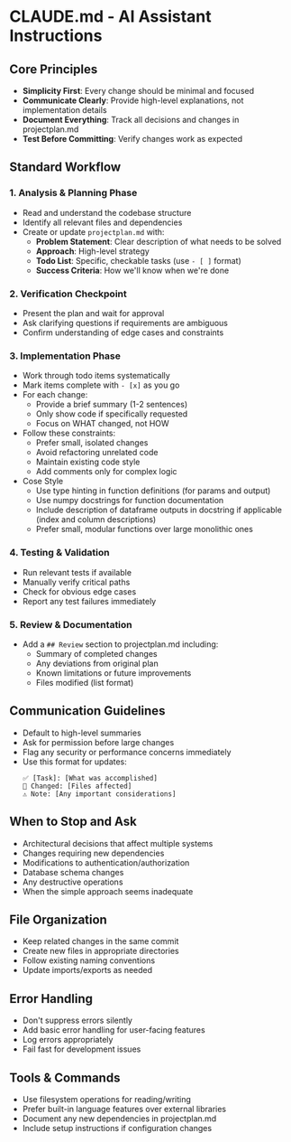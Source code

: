 # CLAUDE.md - AI Assistant Instructions

## Core Principles
- **Simplicity First**: Every change should be minimal and focused
- **Communicate Clearly**: Provide high-level explanations, not implementation details
- **Document Everything**: Track all decisions and changes in projectplan.md
- **Test Before Committing**: Verify changes work as expected

## Standard Workflow

### 1. Analysis & Planning Phase
- Read and understand the codebase structure
- Identify all relevant files and dependencies
- Create or update `projectplan.md` with:
  - **Problem Statement**: Clear description of what needs to be solved
  - **Approach**: High-level strategy
  - **Todo List**: Specific, checkable tasks (use `- [ ]` format)
  - **Success Criteria**: How we'll know when we're done

### 2. Verification Checkpoint
- Present the plan and wait for approval
- Ask clarifying questions if requirements are ambiguous
- Confirm understanding of edge cases and constraints

### 3. Implementation Phase
- Work through todo items systematically
- Mark items complete with `- [x]` as you go
- For each change:
  - Provide a brief summary (1-2 sentences)
  - Only show code if specifically requested
  - Focus on WHAT changed, not HOW
- Follow these constraints:
  - Prefer small, isolated changes
  - Avoid refactoring unrelated code
  - Maintain existing code style
  - Add comments only for complex logic
- Cose Style
  - Use type hinting in function definitions (for params and output) 
  - Use numpy docstrings for function documentation
  - Include description of dataframe outputs in docstring if applicable (index and column descriptions)
  - Prefer small, modular functions over large monolithic ones

### 4. Testing & Validation
- Run relevant tests if available
- Manually verify critical paths
- Check for obvious edge cases
- Report any test failures immediately

### 5. Review & Documentation
- Add a `## Review` section to projectplan.md including:
  - Summary of completed changes
  - Any deviations from original plan
  - Known limitations or future improvements
  - Files modified (list format)

## Communication Guidelines
- Default to high-level summaries
- Ask for permission before large changes
- Flag any security or performance concerns immediately
- Use this format for updates:
  ```
  ✅ [Task]: [What was accomplished]
  📝 Changed: [Files affected]
  ⚠️ Note: [Any important considerations]
  ```

## When to Stop and Ask
- Architectural decisions that affect multiple systems
- Changes requiring new dependencies
- Modifications to authentication/authorization
- Database schema changes
- Any destructive operations
- When the simple approach seems inadequate

## File Organization
- Keep related changes in the same commit
- Create new files in appropriate directories
- Follow existing naming conventions
- Update imports/exports as needed

## Error Handling
- Don't suppress errors silently
- Add basic error handling for user-facing features
- Log errors appropriately
- Fail fast for development issues

## Tools & Commands
- Use filesystem operations for reading/writing
- Prefer built-in language features over external libraries
- Document any new dependencies in projectplan.md
- Include setup instructions if configuration changes